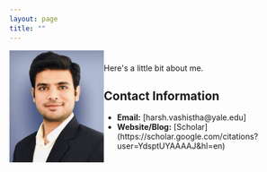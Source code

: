 ```yaml
---
layout: page
title: ""
---
```

<div style="display:flex; align-items:center;">
    <div style="flex:1;">
        <img src="Picture.jpeg" alt="Profile Picture" style="width:170px;height:200px;">
    </div>
    <div style="flex:2;">
        <p>
          Here's a little bit about me.
        </p>
        <h2>Contact Information</h2>
        <ul>
            <li><strong>Email:</strong> [harsh.vashistha@yale.edu]</li>
            <li><strong>Website/Blog:</strong> [Scholar](https://scholar.google.com/citations?user=YdsptUYAAAAJ&hl=en)</li>
        </ul>
    </div>
</div>
